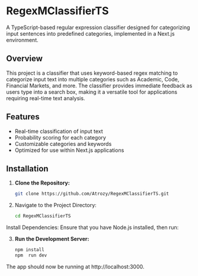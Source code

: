 # RegexMClassifierTS

A TypeScript-based regular expression classifier designed for categorizing input sentences into predefined categories, implemented in a Next.js environment.

## Overview

This project is a classifier that uses keyword-based regex matching to categorize input text into multiple categories such as Academic, Code, Financial Markets, and more. The classifier provides immediate feedback as users type into a search box, making it a versatile tool for applications requiring real-time text analysis.

## Features

- Real-time classification of input text
- Probability scoring for each category
- Customizable categories and keywords
- Optimized for use within Next.js applications

## Installation

1. **Clone the Repository:**
   ```bash
   git clone https://github.com/Atrozy/RegexMClassifierTS.git

2. Navigate to the Project Directory:

   ```bash
   cd RegexMClassifierTS

Install Dependencies: Ensure that you have Node.js installed, then run:

3. **Run the Development Server:**
   ```bash
   npm install  
   npm  run dev

The app should now be running at http://localhost:3000.
